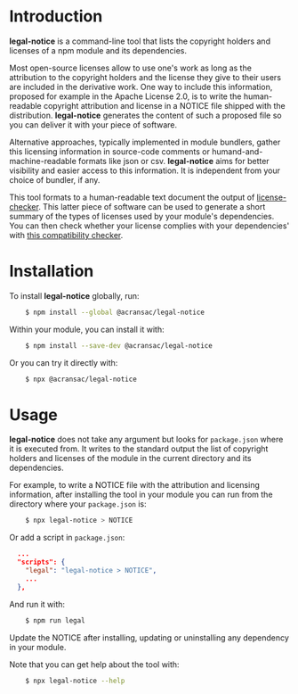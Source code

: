 # Introduction
**legal-notice** is a command-line tool that lists the copyright holders and licenses of a npm
module and its dependencies.

Most open-source licenses allow to use one's work as long as the attribution to the copyright
holders and the license they give to their users are included in the derivative work. One way to
include this information, proposed for example in the Apache License 2.0, is to write the
human-readable copyright attribution and license in a NOTICE file shipped with the distribution.
 **legal-notice** generates the content of such a proposed file so you can deliver it with your
piece of software.

Alternative approaches, typically implemented in module bundlers, gather this licensing information
in source-code comments or humand-and-machine-readable formats like json or csv. **legal-notice**
aims for better visibility and easier access to this information. It is independent from your choice
 of bundler, if any.

This tool formats to a human-readable text document the output of
 [license-checker](https://github.com/davglass/license-checker). This latter piece of software can
be used to generate a short summary of the types of licenses used by your module's dependencies. You
can then check whether your license complies with your dependencies' with
 [this compatibility checker](https://joinup.ec.europa.eu/collection/eupl/solution/joinup-licensing-assistant/jla-compatibility-checker).

# Installation
To install **legal-notice** globally, run:

```bash
    $ npm install --global @acransac/legal-notice
```

Within your module, you can install it with:

```bash
    $ npm install --save-dev @acransac/legal-notice
```

Or you can try it directly with:

```bash
    $ npx @acransac/legal-notice
```

# Usage
**legal-notice** does not take any argument but looks for `package.json` where it is executed from.
 It writes to the standard output the list of copyright holders and licenses of the module in the
current directory and its dependencies.

For example, to write a NOTICE file with the attribution and licensing information, after installing
the tool in your module you can run from the directory where your `package.json` is:

```bash
    $ npx legal-notice > NOTICE
```

Or add a script in `package.json`:

```json
  ...
  "scripts": {
    "legal": "legal-notice > NOTICE",
    ...
  },
```

And run it with:

```bash
    $ npm run legal
```

Update the NOTICE after installing, updating or uninstalling any dependency in your module.

Note that you can get help about the tool with:

```bash
    $ npx legal-notice --help
```
